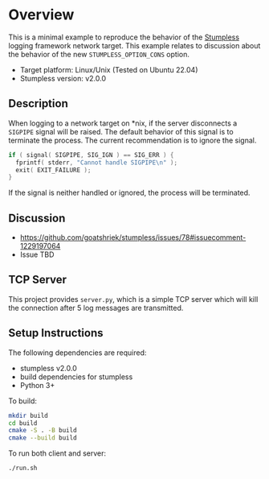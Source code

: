 # Overview

This is a minimal example to reproduce the behavior of the 
[Stumpless](https://github.com/goatshriek/stumpless) logging framework network
target. This example relates to discussion about the behavior of the new
`STUMPLESS_OPTION_CONS` option.

- Target platform: Linux/Unix (Tested on Ubuntu 22.04)
- Stumpless version: v2.0.0

## Description

When logging to a network target on \*nix, if the server disconnects a 
`SIGPIPE` signal will be raised. The default behavior of this signal is to 
terminate the process. The current recommendation is to ignore the signal.

```c
if ( signal( SIGPIPE, SIG_IGN ) == SIG_ERR ) {
  fprintf( stderr, "Cannot handle SIGPIPE\n" );
  exit( EXIT_FAILURE );
}
```

If the signal is neither handled or ignored, the process will be terminated.

## Discussion

- https://github.com/goatshriek/stumpless/issues/78#issuecomment-1229197064
- Issue TBD

## TCP Server

This project provides `server.py`, which is a simple TCP server which will
kill the connection after 5 log messages are transmitted.

## Setup Instructions

The following dependencies are required:

- stumpless v2.0.0
- build dependencies for stumpless
- Python 3+

To build:

```sh
mkdir build
cd build
cmake -S . -B build
cmake --build build
```

To run both client and server:

```sh
./run.sh
```
